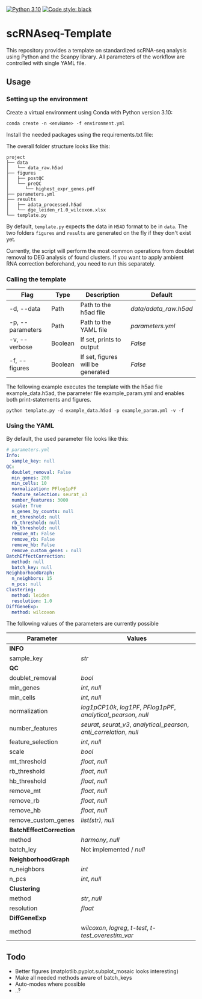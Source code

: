 
[![Python 3.10](https://img.shields.io/badge/python-3.10-blue.svg)](https://www.python.org/downloads/release/python-3109/)
[![Code style: black](https://img.shields.io/badge/code%20style-black-000000.svg)](https://github.com/psf/black)

# scRNAseq-Template

This repository provides a template  on standardized scRNA-seq analysis using Python and the Scanpy library. All parameters of the workflow are controlled with single YAML file.

## Usage

### Setting up the environment

Create a virtual environment using Conda with Python version 3.10:

`conda create -n <envName> -f environment.yml`

Install the needed packages using the requirements.txt file:

The overall folder structure looks like this:

```
project
├── data
│   └── data_raw.h5ad
├── figures
│   ├── postQC
│   └── preQC
│      └── highest_expr_genes.pdf
├── parameters.yml
├── results
│   ├── adata_processed.h5ad
│   └── dge_leiden_r1.0_wilcoxon.xlsx
└── template.py
```

By default, ```template.py``` expects the data in ```H5AD``` format to be in ```data```. The two folders ```figures``` and ```results``` are generated on the fly if they don't exist yet.

Currently, the script will perform the most common operations from doublet removal to DEG analysis of found clusters. If you want to apply ambient RNA correction beforehand, you need to run this separately.

### Calling the template

| Flag | Type | Description | Default |
| - | -  | - | - |
| -d, --data | Path | Path to the h5ad file | *data/adata_raw.h5ad*
| -p, --parameters | Path | Path to the YAML file | *parameters.yml* |
| -v, --verbose | Boolean | If set, prints to output | *False* |
| -f, --figures | Boolean | If set, figures will be generated | *False* |

The following example executes the template with the h5ad file example_data.h5ad, the parameter file example_param.yml and enables both print-statements and figures.

```python template.py -d example_data.h5ad -p example_param.yml -v -f```


### Using the YAML

By default, the used parameter file looks like this:

``` yaml
# parameters.yml
Info:
  sample_key: null
QC:
  doublet_removal: False
  min_genes: 200
  min_cells: 10
  normalization: PFlog1pPF
  feature_selection: seurat_v3
  number_features: 3000
  scale: True
  n_genes_by_counts: null
  mt_threshold: null
  rb_threshold: null
  hb_threshold: null
  remove_mt: False
  remove_rb: False
  remove_hb: False
  remove_custom_genes : null
BatchEffectCorrection:
  method: null
  batch_key: null
NeighborhoodGraph:
  n_neighbors: 15
  n_pcs: null
Clustering:
  method: leiden
  resolution: 1.0
DiffGeneExp:
  method: wilcoxon
```
The following values of the parameters are currently possible


| Parameter | Values 
| - | -
| **INFO** 
| sample_key | *str* |
| **QC** 
| doublet_removal | *bool* |
| min_genes | *int*, *null* | 
| min_cells| *int*, *null* |
| normalization| *log1pCP10k*, *log1PF*, *PFlog1pPF*, *analytical_pearson*, *null*|
| number_features| *seurat*, *seurat_v3*, *analytical_pearson*, *anti_correlation*, *null* |
| feature_selection| *int*, *null* |
| scale| *bool* |
| mt_threshold| *float*, *null* |
| rb_threshold| *float*, *null* |
| hb_threshold| *float*, *null* |
| remove_mt| *float*, *null* |
| remove_rb| *float*, *null* |
| remove_hb| *float*, *null* |
| remove_custom_genes| *list(str)*, *null* |
| **BatchEffectCorrection**
| method| *harmony*, *null* |
| batch_ley| Not implemented / *null* |
| **NeighborhoodGraph**
| n_neighbors| *int* |
| n_pcs| *int*, *null* |
| **Clustering**
| method| *str*, *null* |
| resolution| *float*|
| **DiffGeneExp**
| method| *wilcoxon*, *logreg*, *t-test*, *t-test_overestim_var* |

## Todo

- Better figures (matplotlib.pyplot.subplot_mosaic looks interesting)
- Make all needed methods aware of batch_keys
- Auto-modes where possible
- ..?
